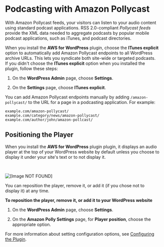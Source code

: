 # Podcasting with Amazon Pollycast<a name="pollycast-podcast"></a>

With Amazon Pollycast feeds, your visitors can listen to your audio content using standard podcast applications\. RSS 2\.0\-compliant *Pollycast feeds* provide the XML data needed to aggregate podcasts by popular mobile podcast applications, such as iTunes, and podcast directories\. 

When you install the **AWS for WordPress** plugin, choose the ****ITunes explicit**** option to automatically add Amazon Pollycast endpoints to all WordPress archive URLs\. This lets you syndicate both site\-wide or targeted podcasts\. If you didn't choose the ****ITunes explicit**** option when you installed the plugin, follow these steps:

1. On the **WordPress Admin** page, choose **Settings**\.

1. On the **Settings** page, choose ****ITunes explicit****\.

You can add Amazon Pollycast endpoints manually by adding `/amazon-pollycast/` to the URL for a page in a podcasting application\. For example:

```
example.com/amazon-pollycast/
example.com/category/news/amazon-pollycast/
example.com/author/john/amazon-pollcast/
```

## Positioning the Player<a name="pollycast-html"></a>

When you install the **AWS for WordPress** plugin plugin, it displays an audio player at the top of your WordPress website by default unless you choose to display it under your site's text or to not display it\. 

 

![\[Image NOT FOUND\]](http://docs.aws.amazon.com/polly/latest/dg/images/htmlplayer.png)

You can reposition the player, remove it, or add it \(if you chose not to display it\) at any time\.

**To reposition the player, remove it, or add it to your WordPress website**

1. On the **WordPress Admin** page, choose **Settings**\.

1. On the **Amazon Polly Settings** page, for **Player position**, choose the appropriate option\.

For more information about setting configuration options, see [Configuring the Plugin](WordPressPlugin-install.md#wp-install)\.